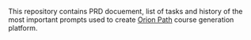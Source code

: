 This repository contains PRD docuement, list of tasks and history of the most important prompts used to create [Orion Path](http://everythinglearn.online) course generation platform.
